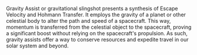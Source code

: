 
Gravity Assist or gravitational slingshot presents a synthesis of Escape Velocity and Hohmann Transfer. It employs the gravity of a planet or other celestial body to alter the path and speed of a spacecraft. This way, momentum is transferred from the celestial object to the spacecraft, proving a significant boost without relying on the spacecraft's propulsion. As such, gravity assists offer a way to conserve resources and expedite travel in our solar system and beyond.

